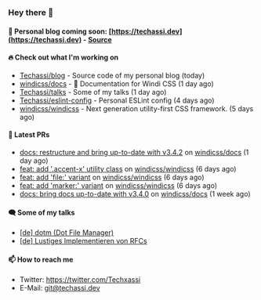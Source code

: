 ### Hey there 👋

#### 📃 Personal blog coming soon: [https://techassi.dev](https://techassi.dev) - [Source](https://github.com/Techassi/blog)

#### 🔥 Check out what I'm working on


- [Techassi/blog](https://github.com/Techassi/blog) - Source code of my personal blog (today)
- [windicss/docs](https://github.com/windicss/docs) - 📖 Documentation for Windi CSS (1 day ago)
- [Techassi/talks](https://github.com/Techassi/talks) - Some of my talks (1 day ago)
- [Techassi/eslint-config](https://github.com/Techassi/eslint-config) - Personal ESLint config (4 days ago)
- [windicss/windicss](https://github.com/windicss/windicss) - Next generation utility-first CSS framework. (5 days ago)

#### 🧪 Latest PRs


- [docs: restructure and bring up-to-date with v3.4.2](https://github.com/windicss/docs/pull/149) on [windicss/docs](https://github.com/windicss/docs) (1 day ago)
- [feat: add &#39;.accent-x&#39; utility class](https://github.com/windicss/windicss/pull/637) on [windicss/windicss](https://github.com/windicss/windicss) (6 days ago)
- [feat: add &#39;file:&#39; variant](https://github.com/windicss/windicss/pull/636) on [windicss/windicss](https://github.com/windicss/windicss) (6 days ago)
- [feat: add &#39;marker:&#39; variant](https://github.com/windicss/windicss/pull/635) on [windicss/windicss](https://github.com/windicss/windicss) (6 days ago)
- [docs: bring docs up-to-date with v3.4.0](https://github.com/windicss/docs/pull/147) on [windicss/docs](https://github.com/windicss/docs) (1 week ago)

#### 🗨 Some of my talks

- [[de] dotm (Dot File Manager)](https://github.com/Techassi/talks/tree/main/2021-06-24)
- [[de] Lustiges Implementieren von RFCs](https://github.com/Techassi/talks/tree/main/2021-12-20)

#### 📫 How to reach me

- Twitter: https://twitter.com/Techxassi
- E-Mail: git@techassi.dev
